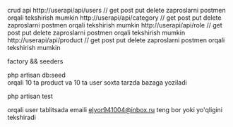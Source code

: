    crud api
http://userapi/api/users  // get post put delete zaproslarni postmen orqali tekshirish mumkin
http://userapi/api/category  // get post put delete zaproslarni postmen orqali tekshirish mumkin
http://userapi/api/role  // get post put delete zaproslarni postmen orqali tekshirish mumkin
http://userapi/api/product  // get post put delete zaproslarni postmen orqali tekshirish mumkin

factory && seeders

php artisan db:seed  
orqali 10 ta product va 10 ta user soxta tarzda bazaga yoziladi

php artisan test

orqali user tablitsada emaili elyor941004@inbox.ru teng bor yoki yo'qligini tekshiradi
